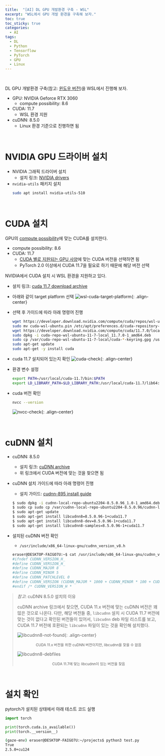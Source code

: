 ```yaml
---
title:  "[AI] DL GPU 개발환경 구축 - WSL"
excerpt: "WSL에서 GPU 개발 환경을 구축해 보자."
toc: true
toc_sticky: true
categories:
  - AI
tags:
  - DL
  - Python
  - Tensorflow
  - PyTorch
  - GPU
  - Linux
---
```


<br>

DL GPU 개발환경 구축(참고: [윈도우 버전](https://sirzzang.github.io/ai/AI-DL-settings/))을 WSL에서 진행해 보자.

- GPU: NVIDIA Geforce RTX 3060
  - compute possibility: 8.6
- CUDA: 11.7
  - WSL 환경 지원
- cuDNN: 8.5.0
  - Linux 환경 기준으로 진행하면 됨



<br>

# NVIDIA GPU 드라이버 설치

- NVIDIA 그래픽 드라이버 설치
  - 설치 링크: [NVIDIA drivers](https://www.nvidia.com/en-us/drivers/)
- `nvidia-utils` 패키지 설치
  ```bash
  sudo apt install nvidia-utils-510
  ```




<br>

# CUDA 설치

GPU의 [compute possibility](https://developer.nvidia.com/cuda-gpus)에 맞는 CUDA를 설치한다.

- compute possibility: 8.6
- CUDA: 11.7
  - [CUDA 별로 지원되는 GPU 사양](https://en.wikipedia.org/wiki/CUDA#GPUs_supported)에 맞는 CUDA 버전을 선택하면 됨
  - PyTorch 2.0 이상에서 CUDA 11.7을 필요로 하기 때문에 해당 버전 선택

NVIDIA에서 CUDA 설치 시 WSL 환경을 지원하고 있다.

- 설치 링크: [cuda 11.7 download archive](https://developer.nvidia.com/cuda-11-7-0-download-archive)
- 아래와 같이 target platform 선택
  ![wsl-cuda-target-platform]({{site.url}}/assets/images/cuda-wsl.png){: .align-center}
- 선택 후 가이드에 따라 아래 명령어 진행
  ```bash
  wget https://developer.download.nvidia.com/compute/cuda/repos/wsl-ubuntu/x86_64/cuda-wsl-ubuntu.pin
  sudo mv cuda-wsl-ubuntu.pin /etc/apt/preferences.d/cuda-repository-pin-600
  wget https://developer.download.nvidia.com/compute/cuda/11.7.0/local_installers/cuda-repo-wsl-ubuntu-11-7-local_11.7.0-1_amd64.deb
  sudo dpkg -i cuda-repo-wsl-ubuntu-11-7-local_11.7.0-1_amd64.deb
  sudo cp /var/cuda-repo-wsl-ubuntu-11-7-local/cuda-*-keyring.gpg /usr/share/keyrings/
  sudo apt-get update
  sudo apt-get -y install cuda
  ```

- cuda 11.7 설치되어 있는지 확인
  ![cuda-check]({{site.url}}/assets/images/cuda-check.png){: .align-center}
- 환경 변수 설정
  ```bash
  export PATH=/usr/local/cuda-11.7/bin:$PATH
  export LD_LIBRARY_PATH=$LD_LIBRARY_PATH:/usr/local/cuda-11.7/lib64:$LD_LIBRARY_PATH
  ```
- cuda 버전 확인
  ```bash
  nvcc --version
  ```
  ![nvcc-check]({{site.url}}/assets/images/nvcc-check.png){: .align-center}



<br>

# cuDNN 설치

- cuDNN: 8.5.0
  - 설치 링크: [cuDNN archive](https://developer.nvidia.com/rdp/cudnn-archive)
  - 위 링크에서 CUDA 버전에 맞는 것을 찾으면 됨
- cuDNN 설치 가이드에 따라 아래 명령어 진행
  - 설치 가이드: [cudnn-895 install guide](https://docs.nvidia.com/deeplearning/cudnn/archives/cudnn-895/install-guide/index.html)
  ```bash
  $ sudo dpkg -i cudnn-local-repo-ubuntu2204-8.5.0.96_1.0-1_amd64.deb
  $ sudo cp sudo cp /var/cudnn-local-repo-ubuntu2204-8.5.0.96/cudnn-local-7ED72349-keyring.gpg /usr/share/keyrings/
  $ sudo apt-get update
  $ sudo apt-get install libcudnn8=8.5.0.96-1+cuda11.7
  $ sudo apt-get install libcudnn8-dev=8.5.0.96-1+cuda11.7
  $ sudo apt-get install libcudnn8-samples=8.5.0.96-1+cuda11.7
  ```

- 설치된 cuDNN 버전 확인
  - `/usr/include/x86_64-linux-gnu/cudnn_version_v8.h`
  ```bash
  eraser@DESKTOP-FAIGO7U:~$ cat /usr/include/x86_64-linux-gnu/cudnn_version_v8.h | grep CUDNN
  #ifndef CUDNN_VERSION_H_
  #define CUDNN_VERSION_H_
  #define CUDNN_MAJOR 8
  #define CUDNN_MINOR 5
  #define CUDNN_PATCHLEVEL 0
  #define CUDNN_VERSION (CUDNN_MAJOR * 1000 + CUDNN_MINOR * 100 + CUDNN_PATCHLEVEL)
  #endif /* CUDNN_VERSION_H *
  ```

> *참고*: cuDNN 8.5.0 설치의 이유
>
> cuDNN archive 링크에서 찾으면, CUDA 11.x 버전에 맞는 cuDNN 버전은 꽤 많은 것으로 나온다. 다만, 해당 버전들 중, `libcudnn` 설치 시 CUDA 11.7 버전에 맞는 것이 없다고 확인된 버전들이 있어서, `libcudnn` deb 파일 리스트를 보고, CUDA 11.7 버전에 호환되는 `libcudnn` 파일이 있는 것을 확인해 설치했다.
>
> ![libcudnn8-not-found]({{site.url}}/assets/images/libcudnn8-not-found.png){: .align-center}
>
> <center><sup>CUDA 11.x 버전을 위한 cuDNN 버전이지만, libcudnn을 찾을 수 없음</sup></center>
>
> ![libcudnn8-debfiles]({{site.url}}/assets/images/libcudnn8-debfiles.png)
>
> <center><sup>CUDA 11.7에 맞는 libcudnn이 있는 버전을 찾음</sup></center>







<br>

# 설치 확인

pytorch가 설치된 상태에서 아래 테스트 코드 실행

```python
import torch

print(torch.cuda.is_available())
print(torch.__version__)
```
```bash
(gaze-env) eraser@DESKTOP-FAIGO7U:~/projects$ python3 test.py
True
2.5.0+cu124
```



